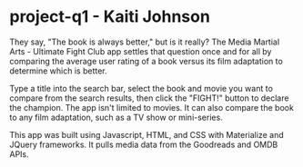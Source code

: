 # project-q1 - Kaiti Johnson

They say, "The book is always better," but is it really? The Media Martial Arts - Ultimate Fight Club app settles that question once and for all by comparing the average user rating of a book versus its film adaptation to determine which is better.

Type a title into the search bar, select the book and movie you want to compare from the search results, then click the "FIGHT!" button to declare the champion. The app isn't limited to movies. It can also compare the book to any film adaptation, such as a TV show or mini-series.

This app was built using Javascript, HTML, and CSS with Materialize and JQuery frameworks. It pulls media data from the Goodreads and OMDB APIs.
